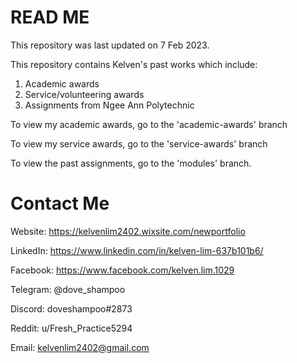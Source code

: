 # READ ME

This repository was last updated on 7 Feb 2023.

This repository contains Kelven's past works which include:

1. Academic awards
2. Service/volunteering awards
3. Assignments from Ngee Ann Polytechnic

To view my academic awards, go to the 'academic-awards' branch

To view my service awards, go to the 'service-awards' branch

To view the past assignments, go to the 'modules' branch.

# Contact Me

Website: https://kelvenlim2402.wixsite.com/newportfolio

LinkedIn: https://www.linkedin.com/in/kelven-lim-637b101b6/

Facebook: https://www.facebook.com/kelven.lim.1029

Telegram: @dove_shampoo

Discord: doveshampoo#2873

Reddit: u/Fresh_Practice5294

Email: kelvenlim2402@gmail.com
